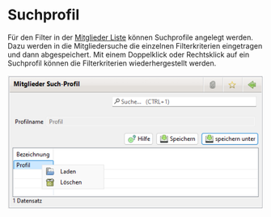 # Suchprofil

Für den Filter in der [Mitglieder Liste](mitglieder.md) können Suchprofile angelegt werden. Dazu werden in die Mitgliedersuche die einzelnen Filterkriterien eingetragen und dann abgespeichert. Mit einem Doppelklick oder Rechtsklick auf ein Suchprofil können die Filterkriterien wiederhergestellt werden.

![](img/Suchprofil.png)

